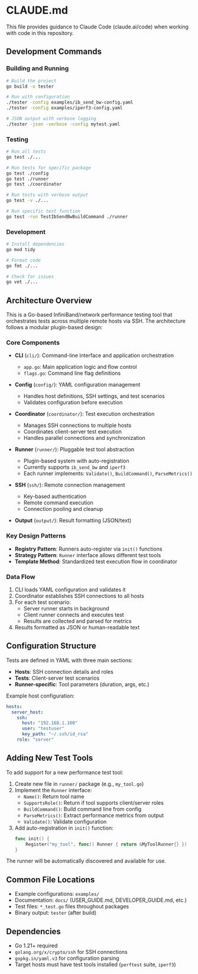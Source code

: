 # CLAUDE.md

This file provides guidance to Claude Code (claude.ai/code) when working with code in this repository.

## Development Commands

### Building and Running
```bash
# Build the project
go build -o tester

# Run with configuration
./tester -config examples/ib_send_bw-config.yaml
./tester -config examples/iperf3-config.yaml

# JSON output with verbose logging
./tester -json -verbose -config mytest.yaml
```

### Testing
```bash
# Run all tests
go test ./...

# Run tests for specific package
go test ./config
go test ./runner
go test ./coordinator

# Run tests with verbose output
go test -v ./...

# Run specific test function
go test -run TestIbSendBwBuildCommand ./runner
```

### Development
```bash
# Install dependencies
go mod tidy

# Format code
go fmt ./...

# Check for issues
go vet ./...
```

## Architecture Overview

This is a Go-based InfiniBand/network performance testing tool that orchestrates tests across multiple remote hosts via SSH. The architecture follows a modular plugin-based design:

### Core Components

- **CLI** (`cli/`): Command-line interface and application orchestration
  - `app.go`: Main application logic and flow control
  - `flags.go`: Command line flag definitions

- **Config** (`config/`): YAML configuration management
  - Handles host definitions, SSH settings, and test scenarios
  - Validates configuration before execution

- **Coordinator** (`coordinator/`): Test execution orchestration
  - Manages SSH connections to multiple hosts
  - Coordinates client-server test execution
  - Handles parallel connections and synchronization

- **Runner** (`runner/`): Pluggable test tool abstraction
  - Plugin-based system with auto-registration
  - Currently supports `ib_send_bw` and `iperf3`
  - Each runner implements: `Validate()`, `BuildCommand()`, `ParseMetrics()`

- **SSH** (`ssh/`): Remote connection management
  - Key-based authentication
  - Remote command execution
  - Connection pooling and cleanup

- **Output** (`output/`): Result formatting (JSON/text)

### Key Design Patterns

- **Registry Pattern**: Runners auto-register via `init()` functions
- **Strategy Pattern**: `Runner` interface allows different test tools
- **Template Method**: Standardized test execution flow in coordinator

### Data Flow

1. CLI loads YAML configuration and validates it
2. Coordinator establishes SSH connections to all hosts
3. For each test scenario:
   - Server runner starts in background
   - Client runner connects and executes test
   - Results are collected and parsed for metrics
4. Results formatted as JSON or human-readable text

## Configuration Structure

Tests are defined in YAML with three main sections:

- **Hosts**: SSH connection details and roles
- **Tests**: Client-server test scenarios
- **Runner-specific**: Tool parameters (duration, args, etc.)

Example host configuration:
```yaml
hosts:
  server_host:
    ssh:
      host: "192.168.1.100"
      user: "testuser" 
      key_path: "~/.ssh/id_rsa"
    role: "server"
```

## Adding New Test Tools

To add support for a new performance test tool:

1. Create new file in `runner/` package (e.g., `my_tool.go`)
2. Implement the `Runner` interface:
   - `Name()`: Return tool name
   - `SupportsRole()`: Return if tool supports client/server roles
   - `BuildCommand()`: Build command line from config
   - `ParseMetrics()`: Extract performance metrics from output
   - `Validate()`: Validate configuration
3. Add auto-registration in `init()` function:
   ```go
   func init() {
       Register("my_tool", func() Runner { return &MyToolRunner{} })
   }
   ```

The runner will be automatically discovered and available for use.

## Common File Locations

- Example configurations: `examples/`
- Documentation: `docs/` (USER_GUIDE.md, DEVELOPER_GUIDE.md, etc.)
- Test files: `*_test.go` files throughout packages
- Binary output: `tester` (after build)

## Dependencies

- Go 1.21+ required
- `golang.org/x/crypto/ssh` for SSH connections
- `gopkg.in/yaml.v3` for configuration parsing
- Target hosts must have test tools installed (`perftest` suite, `iperf3`)